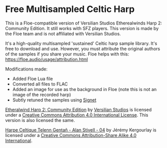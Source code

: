 # Free Multisampled Celtic Harp

This is a Floe-compatible version of Versilian Studios Etherealwinds Harp 2: Community Edition. It still works with SFZ players. This version is made by the Floe team and is not affiliated with Versilian Studios.

It's a high-quality multisampled 'sustained' Celtic harp sample library. It's free to download and use. However, you must attribute the original authors of the samples if you share your music. Floe helps with this: https://floe.audio/usage/attribution.html

Modifications made:
- Added Floe Lua file
- Converted all files to FLAC
- Added an image for use as the background in Floe (note this is not an image of the recorded harp)
- Subtly retuned the samples using [Signet](https://github.com/SamWindell/Signet)

[Etheralwind Harp 2: Community Edition](https://versilian-studios.com/etherealwinds-harp/) by [Versilian Studios](https://versilian-studios.com/) is licensed under a [Creative Commons Attribution 4.0 International License](https://creativecommons.org/licenses/by/4.0/deed.en). This version is also licensed the same.

[Harpe Celtique Telenn Gentañ - Alan Stivell - 04](https://commons.wikimedia.org/wiki/File:Harpe_Celtique_Telenn_Genta%C3%B1_-_Alan_Stivell_-_04.jpg) by Jérémy Kergourlay is licensed under a [Creative Commons Attribution-Share Alike 4.0 International](https://creativecommons.org/licenses/by-sa/4.0/deed.en).
